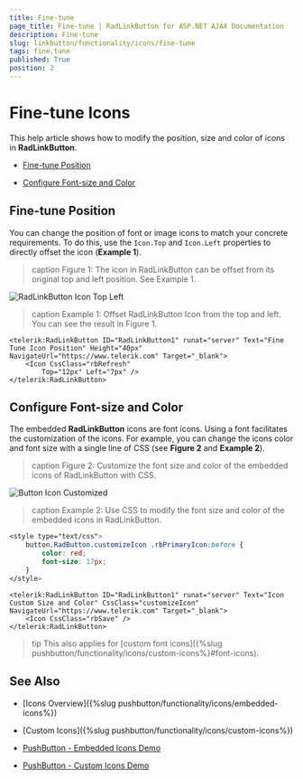 ```yaml
---
title: Fine-tune
page_title: Fine-tune | RadLinkButton for ASP.NET AJAX Documentation
description: Fine-tune
slug: linkbutton/functionality/icons/fine-tune
tags: fine,tune
published: True
position: 2
---
```


# Fine-tune Icons

This help article shows how to modify the position, size and color of icons in **RadLinkButton**.

* [Fine-tune Position](#fine-tune-position)

* [Configure Font-size and Color](#configure-font-size-and-color)

## Fine-tune Position

You can change the position of font or image icons to match your concrete requirements. To do this, use the `Icon.Top` and `Icon.Left` properties to directly offset the icon (**Example 1**).

>caption Figure 1: The icon in RadLinkButton can be offset from its original top and left position. See Example 1.

![RadLinkButton Icon Top Left](images/button-icon-top-left.png)

>caption Example 1: Offset RadLinkButton Icon from the top and left. You can see the result in Figure 1.

````ASP.NET
<telerik:RadLinkButton ID="RadLinkButton1" runat="server" Text="Fine Tune Icon Position" Height="40px" NavigateUrl="https://www.telerik.com" Target="_blank">
	<Icon CssClass="rbRefresh"
		Top="12px" Left="7px" />
</telerik:RadLinkButton>
````

## Configure Font-size and Color

The embedded **RadLinkButton** icons are font icons. Using a font facilitates the customization of the icons. For example, you can change the icons color and font size with a single line of CSS (see **Figure 2** and **Example 2**).

>caption Figure 2: Customize the font size and color of the embedded icons of RadLinkButton with CSS.

![Button Icon Customized](images/button-icon-customized.png)

>caption Example 2: Use CSS to modify the font size and color of the embedded icons in RadLinkButton.

````CSS
<style type="text/css">
	button.RadButton.customizeIcon .rbPrimaryIcon:before {
		color: red;
		font-size: 17px;
	}
</style>
````

````ASP.NET
<telerik:RadLinkButton ID="RadLinkButton1" runat="server" Text="Icon Custom Size and Color" CssClass="customizeIcon" NavigateUrl="https://www.telerik.com" Target="_blank">
	<Icon CssClass="rbSave" />
</telerik:RadLinkButton>
````

>tip This also applies for [custom font icons]({%slug pushbutton/functionality/icons/custom-icons%}#font-icons).

## See Also

 * [Icons Overview]({%slug pushbutton/functionality/icons/embedded-icons%})

 * [Custom Icons]({%slug pushbutton/functionality/icons/custom-icons%})

 * [PushButton - Embedded Icons Demo](https://demos.telerik.com/aspnet-ajax/pushbutton/functionality/embedded-icons/defaultcs.aspx)
 
 * [PushButton - Custom Icons Demo](https://demos.telerik.com/aspnet-ajax/pushbutton/functionality/custom-icons/defaultcs.aspx)
 


 